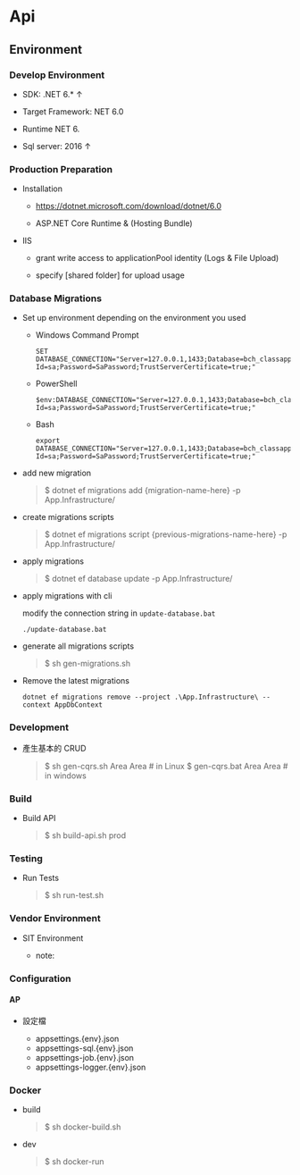 # Api

## Environment

### Develop Environment

* SDK: .NET 6.* ↑

* Target Framework: NET 6.0

* Runtime NET 6.

* Sql server: 2016 ↑

### Production Preparation

* Installation

    * https://dotnet.microsoft.com/download/dotnet/6.0

    * ASP.NET Core Runtime & (Hosting Bundle)

* IIS

    * grant write access to applicationPool identity (Logs & File Upload)

    * specify [shared folder] for upload usage

### Database Migrations

* Set up environment depending on the environment you used
  * Windows Command Prompt
    ```
    SET DATABASE_CONNECTION="Server=127.0.0.1,1433;Database=bch_classapp;User Id=sa;Password=SaPassword;TrustServerCertificate=true;"
    ```
  * PowerShell
    ```
    $env:DATABASE_CONNECTION="Server=127.0.0.1,1433;Database=bch_classapp;User Id=sa;Password=SaPassword;TrustServerCertificate=true;"
    ```
  * Bash
    ```shell
    export DATABASE_CONNECTION="Server=127.0.0.1,1433;Database=bch_classapp;User Id=sa;Password=SaPassword;TrustServerCertificate=true;"
    ```
* add new migration
  > $ dotnet ef migrations add {migration-name-here} -p App.Infrastructure/

* create migrations scripts
  > $ dotnet ef migrations script {previous-migrations-name-here} -p App.Infrastructure/

* apply migrations
  > $ dotnet ef database update -p App.Infrastructure/

* apply migrations with cli

  modify the connection string in `update-database.bat`
  ```
  ./update-database.bat
  ```

* generate all migrations scripts
  > $ sh gen-migrations.sh

* Remove the latest migrations
  ```shell
  dotnet ef migrations remove --project .\App.Infrastructure\ --context AppDbContext
  ```

### Development

* 產生基本的 CRUD
  > $ sh gen-cqrs.sh Area Area  # in Linux
  > $ gen-cqrs.bat Area Area  # in windows

### Build

* Build API
  > $ sh build-api.sh prod

### Testing

* Run Tests
  > $ sh run-test.sh

### Vendor Environment

* SIT Environment

    - note:

### Configuration

#### AP

* 設定檔

    * appsettings.{env}.json
    * appsettings-sql.{env}.json
    * appsettings-job.{env}.json
    * appsettings-logger.{env}.json

### Docker

* build
  > $ sh docker-build.sh

* dev
  > $ sh docker-run

